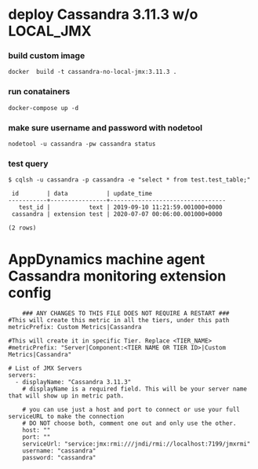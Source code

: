 # deploy Cassandra 3.11.3 w/o LOCAL_JMX

### build custom image

```
docker  build -t cassandra-no-local-jmx:3.11.3 .
```

### run conatainers

```
docker-compose up -d
```

### make sure username and password with nodetool

```
nodetool -u cassandra -pw cassandra status
```

### test query

```
$ cqlsh -u cassandra -p cassandra -e "select * from test.test_table;"

 id        | data           | update_time
-----------+----------------+---------------------------------
   test_id |           text | 2019-09-10 11:21:59.001000+0000
 cassandra | extension test | 2020-07-07 00:06:00.001000+0000

(2 rows)
```

# AppDynamics machine agent Cassandra monitoring extension config

```
	### ANY CHANGES TO THIS FILE DOES NOT REQUIRE A RESTART ###
#This will create this metric in all the tiers, under this path
metricPrefix: Custom Metrics|Cassandra

#This will create it in specific Tier. Replace <TIER_NAME>
#metricPrefix: "Server|Component:<TIER NAME OR TIER ID>|Custom Metrics|Cassandra"

# List of JMX Servers
servers:
  - displayName: "Cassandra 3.11.3"
    # displayName is a required field. This will be your server name that will show up in metric path.

    # you can use just a host and port to connect or use your full serviceURL to make the connection
    # DO NOT choose both, comment one out and only use the other.
    host: ""
    port: ""
    serviceUrl: "service:jmx:rmi:///jndi/rmi://localhost:7199/jmxrmi"
    username: "cassandra"
    password: "cassandra"
```
